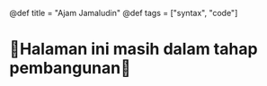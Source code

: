 @def title = "Ajam Jamaludin"
@def tags = ["syntax", "code"]

# 🚧Halaman ini masih dalam tahap pembangunan🚧
